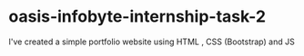# oasis-infobyte-internship-task-2
I've created a simple portfolio website using HTML , CSS (Bootstrap) and JS
